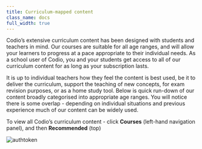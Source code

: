 ```yaml
---
title: Curriculum-mapped content
class_name: docs
full_width: true
---
```


Codio’s extensive curriculum content has been designed with students and teachers in mind. Our courses are suitable for all age ranges, and will allow your learners to progress at a pace appropriate to their individual needs. As a school user of Codio, you and your students get access to all of our curriculum content for as long as your subscription lasts.

It is up to individual teachers how they feel the content is best used, be it to deliver the curriculum, support the teaching of new concepts, for exam revision purposes, or as a home study tool. Below is quick run-down of our content broadly categorised into appropriate age ranges. You will notice there is some overlap - depending on individual situations and previous experience much of our content can be widely used.

To view all Codio’s curriculum content - click **Courses** (left-hand navigation panel), and then **Recommended** (top)

<img alt="authtoken" src="/img/docs/curriculum_mapped_content/courses.png" class="simple"/>
